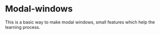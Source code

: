 # Modal-windows
This is a basic way to make modal windows, small features which help the learning process.
